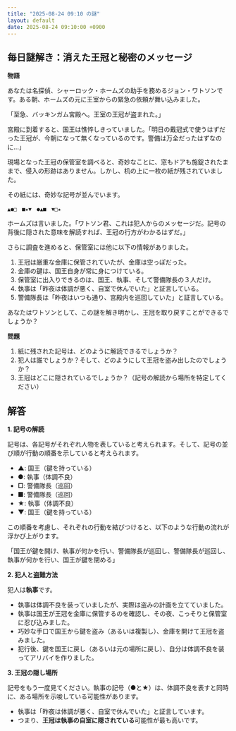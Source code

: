 ```yaml
---
title: "2025-08-24 09:10 の謎"
layout: default
date: 2025-08-24 09:10:00 +0900
---
```

## 毎日謎解き：消えた王冠と秘密のメッセージ

**物語**

あなたは名探偵、シャーロック・ホームズの助手を務めるジョン・ワトソンです。ある朝、ホームズの元に王室からの緊急の依頼が舞い込みました。

「至急、バッキンガム宮殿へ。王室の王冠が盗まれた。」

宮殿に到着すると、国王は憔悴しきっていました。「明日の戴冠式で使うはずだった王冠が、今朝になって無くなっているのです。警備は万全だったはずなのに…」

現場となった王冠の保管室を調べると、奇妙なことに、窓もドアも施錠されたままで、侵入の形跡はありません。しかし、机の上に一枚の紙が残されていました。

その紙には、奇妙な記号が並んでいます。

```
▲●□　■★▼　●▲■　▼□★
```

ホームズは言いました。「ワトソン君、これは犯人からのメッセージだ。記号の背後に隠された意味を解読すれば、王冠の行方がわかるはずだ。」

さらに調査を進めると、保管室には他に以下の情報がありました。

1. 王冠は厳重な金庫に保管されていたが、金庫は空っぽだった。
2. 金庫の鍵は、国王自身が常に身につけている。
3. 保管室に出入りできるのは、国王、執事、そして警備隊長の３人だけ。
4. 執事は「昨夜は体調が悪く、自室で休んでいた」と証言している。
5. 警備隊長は「昨夜はいつも通り、宮殿内を巡回していた」と証言している。

あなたはワトソンとして、この謎を解き明かし、王冠を取り戻すことができるでしょうか？

**問題**

1. 紙に残された記号は、どのように解読できるでしょうか？
2. 犯人は誰でしょうか？そして、どのようにして王冠を盗み出したのでしょうか？
3. 王冠はどこに隠されているでしょうか？（記号の解読から場所を特定してください）

## 解答

**1. 記号の解読**

記号は、各記号がそれぞれ人物を表していると考えられます。そして、記号の並び順が行動の順番を示していると考えられます。

*   **▲**: 国王（鍵を持っている）
*   **●**: 執事（体調不良）
*   **□**: 警備隊長（巡回）
*   **■**: 警備隊長（巡回）
*   **★**: 執事（体調不良）
*   **▼**: 国王（鍵を持っている）

この順番を考慮し、それぞれの行動を結びつけると、以下のような行動の流れが浮かび上がります。

「国王が鍵を開け、執事が何かを行い、警備隊長が巡回し、警備隊長が巡回し、執事が何かを行い、国王が鍵を閉める」

**2. 犯人と盗難方法**

犯人は**執事**です。

*   執事は体調不良を装っていましたが、実際は盗みの計画を立てていました。
*   執事は国王が王冠を金庫に保管するのを確認し、その夜、こっそりと保管室に忍び込みました。
*   巧妙な手口で国王から鍵を盗み（あるいは複製し）、金庫を開けて王冠を盗みました。
*   犯行後、鍵を国王に戻し（あるいは元の場所に戻し）、自分は体調不良を装ってアリバイを作りました。

**3. 王冠の隠し場所**

記号をもう一度見てください。執事の記号（●と★）は、体調不良を表すと同時に、ある場所を示唆している可能性があります。

*   執事は「昨夜は体調が悪く、自室で休んでいた」と証言しています。
*   つまり、**王冠は執事の自室に隠されている**可能性が最も高いです。
